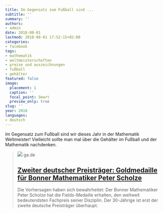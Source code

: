 ```yaml
---
title: Im Gegensatz zum Fußball sind ...
subtitle: ''
summary: ''
authors:
- admin
date: 2018-08-01
lastmod: 2018-08-01 17:52:15+02:00
categories:
- facebook
tags:
- mathematik
- weltmeisterschaften
- preise und auszeichnungen
- fußball
- gehälter
featured: false
image:
  placement: 1
  caption: ''
  focal_point: Smart
  preview_only: true
slug: ''
year: 2018
languages:
- deutsch
---
```


Im Gegensatz zum Fußball sind wir dieses Jahr in der Mathematik Weltmeister! Vielleicht sollte man mal über die Gehälter im Fußball und der Mathematik nachdenken.
> [![](https://ga.de/imgs/93/6/2/2/9/5/8/1/9/tok_33c98ba4bc3b52290ab10af988cec7be/w1200_h630_x757_y667_99e26a0d8779ad44.jpg)](https://www.general-anzeiger-bonn.de/news/wissen-und-bildung/wissenschaft/Bonner-Mathematiker-Peter-Scholze-gewinnt-Fields-Medaille-article3912247.html)
> ga.de
> ## [Zweiter deutscher Preisträger: Goldmedaille für Bonner Mathematiker Peter Scholze](https://www.general-anzeiger-bonn.de/news/wissen-und-bildung/wissenschaft/Bonner-Mathematiker-Peter-Scholze-gewinnt-Fields-Medaille-article3912247.html)
>
>Die Vorhersagen haben sich bewahrheitet: Der Bonner Mathematiker Peter Scholze hat die Fields-Medaille erhalten, den weltweit bedeutendsten Fachpreis seiner Disziplin. Der 30-Jährige ist erst der zweite deutsche Preisträger überhaupt.